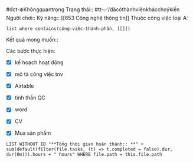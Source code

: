 #đct-❄️Khôngquantrọng
Trạng thái:: #tt-✅/đãcóthànhviênkhácchoýkiến
Người chơi::
Kỹ năng:: [[653 Công nghệ thông tin]]
Thuộc công việc loại A:
```dataview
list where contains(công-việc-thành-phần, [[]])
```
Kết quả mong muốn::

Các bước thực hiện:
- [x] kế hoạch hoạt động
- [x] mô tả công việc tnv
- [x] Airtable
- [x] tinh thần QC
- [x] word
- [x] CV
- [x] Mua sản phẩm


```dataview
LIST WITHOUT ID "**Tổng thời gian hoàn thành:: **" + sum(default(filter(file.tasks, (t) => t.completed = false).dur, dur(0m))).hours + " hours" WHERE file.path = this.file.path
```